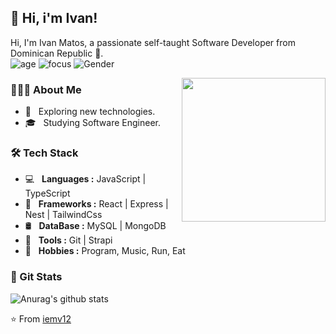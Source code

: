 ## 🚀 Hi, i'm Ivan! 

Hi, I'm Ivan Matos, a passionate self-taught Software Developer from Dominican Republic :wave:.
<br/>
![age](https://img.shields.io/badge/Age-21-blue)
![focus](https://img.shields.io/badge/Focus-Frontend-brightgreen)
![Gender](https://img.shields.io/badge/Gender-%F0%9F%A4%B5-lightgrey)
<br/>

<img align='right' src="https://media.giphy.com/media/M9gbBd9nbDrOTu1Mqx/giphy.gif" width="230">

### 👨🏻‍💻 About Me

- 🤔 &nbsp; Exploring new technologies.
- 🎓 &nbsp; Studying Software Engineer.

### 🛠 Tech Stack

- 💻 &nbsp; **Languages :** JavaScript | TypeScript
- 🧰 &nbsp; **Frameworks :** React | Express | Nest | TailwindCss
- 🛢 &nbsp; **DataBase :** MySQL | MongoDB
- 🔧 &nbsp; **Tools :** Git | Strapi
- 💪 &nbsp; **Hobbies :** Program, Music, Run, Eat

### 🐙 Git Stats


  ![Anurag's github stats](https://github-readme-stats.vercel.app/api/?username=Iemv12&show_icons=true&title_color=fff&icon_color=79ff97&text_color=9f9f9f&bg_color=151515)


⭐️ From [iemv12](https://github.com/iemv12)

